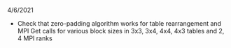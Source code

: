 4/6/2021
- Check that zero-padding algorithm works for table rearrangement and MPI Get calls for various block sizes in 3x3, 3x4, 4x4, 4x3 tables and 2, 4 MPI ranks
